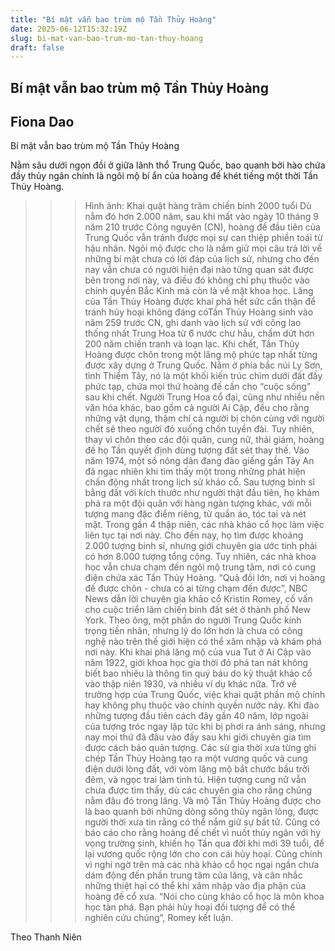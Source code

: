 ```yaml
---
title: "Bí mật vẫn bao trùm mộ Tần Thủy Hoàng"
date: 2025-06-12T15:32:19Z
slug: bi-mat-van-bao-trum-mo-tan-thuy-hoang
draft: false
---
```


## Bí mật vẫn bao trùm mộ Tần Thủy Hoàng

## Fiona Dao

Bí mật vẫn bao trùm mộ Tần Thủy Hoàng

 Nằm sâu dưới ngọn đồi ở giữa lãnh thổ Trung Quốc, bao quanh bởi hào chứa đầy thủy ngân chính là ngôi mộ bí ẩn của hoàng đế khét tiếng một thời Tần Thủy Hoàng.
>>> Hình ảnh: Khai quật hàng trăm chiến binh 2000 tuổi
Dù nằm đó hơn 2.000 năm, sau khi mất vào ngày 10 tháng 9 năm 210 trước Công nguyên (CN), hoàng đế đầu tiên của Trung Quốc vẫn tránh được mọi sự can thiệp phiền toái từ hậu nhân. Ngôi mộ được cho là nắm giữ mọi câu trả lời về những bí mật chưa có lời đáp của lịch sử, nhưng cho đến nay vẫn chưa có người hiện đại nào từng quan sát được bên trong nơi này, và điều đó không chỉ phụ thuộc vào chính quyền Bắc Kinh mà còn là về mặt khoa học.
Lăng của Tần Thủy Hoàng được khai phá hết sức cẩn thận để tránh hủy hoại không đáng cóTần Thủy Hoàng sinh vào năm 259 trước CN, ghi danh vào lịch sử với công lao thống nhất Trung Hoa từ 6 nước chư hầu, chấm dứt hơn 200 năm chiến tranh và loạn lạc. Khi chết, Tần Thủy Hoàng được chôn trong một lăng mộ phức tạp nhất từng được xây dựng ở Trung Quốc. Nằm ở phía bắc núi Ly Sơn, tỉnh Thiểm Tây, nó là một khối kiến trúc chìm dưới đất đầy phức tạp, chứa mọi thứ hoàng đế cần cho “cuộc sống” sau khi chết. Người Trung Hoa cổ đại, cũng như nhiều nền văn hóa khác, bao gồm cả người Ai Cập, đều cho rằng những vật dụng, thậm chí cả người bị chôn cùng với người chết sẽ theo người đó xuống chốn tuyền đài. Tuy nhiên, thay vì chôn theo các đội quân, cung nữ, thái giám, hoàng đế họ Tần quyết định dùng tượng đất sét thay thế.
Vào năm 1974, một số nông dân đang đào giếng gần Tây An đã ngạc nhiên khi tìm thấy một trong những phát hiện chấn động nhất trong lịch sử khảo cổ. Sau tượng binh sĩ bằng đất với kích thước như người thật đầu tiên, họ khám phá ra một đội quân với hàng ngàn tượng khác, với mỗi tượng mang đặc điểm riêng, từ quần áo, tóc tai và nét mặt. Trong gần 4 thập niên, các nhà khảo cổ học làm việc liên tục tại nơi này. Cho đến nay, họ tìm được khoảng 2.000 tượng binh sĩ, nhưng giới chuyên gia ước tính phải có hơn 8.000 tượng tổng cộng. Tuy nhiên, các nhà khoa học vẫn chưa chạm đến ngôi mộ trung tâm, nơi có cung điện chứa xác Tần Thủy Hoàng.
“Quả đồi lớn, nơi vị hoàng đế được chôn - chưa có ai từng chạm đến được”, NBC News dẫn lời chuyên gia khảo cổ Kristin Romey, cố vấn cho cuộc triển lãm chiến binh đất sét ở thành phố New York. Theo ông, một phần do người Trung Quốc kính trọng tiền nhân, nhưng lý do lớn hơn là chưa có công nghệ nào trên thế giới hiện có thể xâm nhập và khám phá nơi này. Khi khai phá lăng mộ của vua Tut ở Ai Cập vào năm 1922, giới khoa học gia thời đó phá tan nát không biết bao nhiêu là thông tin quý báu do kỹ thuật khảo cổ vào thập niên 1930, và nhiều ví dụ khác nữa. Trở về trường hợp của Trung Quốc, việc khai quật phần mộ chính hay không phụ thuộc vào chính quyền nước này. Khi đào những tượng đầu tiên cách đây gần 40 năm, lớp ngoài của tượng tróc ngay lập tức khi bị phơi ra ánh sáng, nhưng nay mọi thứ đã đâu vào đấy sau khi giới chuyên gia tìm được cách bảo quản tượng.
Các sử gia thời xưa từng ghi chép Tần Thủy Hoàng tạo ra một vương quốc và cung điện dưới lòng đất, với vòm lăng mộ bắt chước bầu trời đêm, và ngọc trai làm tinh tú. Hiện tượng cung nữ vẫn chưa được tìm thấy, dù các chuyên gia cho rằng chúng nằm đâu đó trong lăng. Và mộ Tần Thủy Hoàng được cho là bao quanh bởi những dòng sông thủy ngân lỏng, được người thời xưa tin rằng có thể nắm giữ sự bất tử. Cũng có báo cáo cho rằng hoàng đế chết vì nuốt thủy ngân với hy vọng trường sinh, khiến họ Tần qua đời khi mới 39 tuổi, để lại vương quốc rộng lớn cho con cái hủy hoại. Cũng chính vì nghi ngờ trên mà các nhà khảo cổ học ngại ngần chưa dám động đến phần trung tâm của lăng, và cân nhắc những thiệt hại có thể khi xâm nhập vào địa phận của hoàng đế cổ xưa. “Nói cho cùng khảo cổ học là môn khoa học tàn phá. Bạn phải hủy hoại đối tượng để có thể nghiên cứu chúng”, Romey kết luận.
 
Theo Thanh Niên